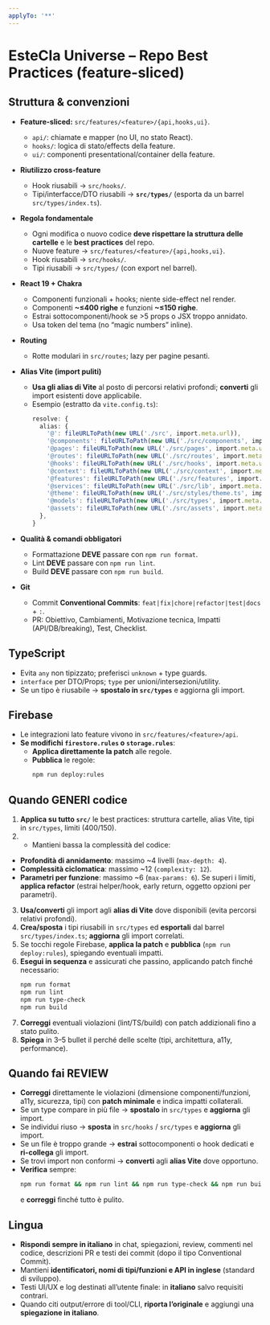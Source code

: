 ```yaml
---
applyTo: '**'
---
```


# EsteCla Universe – Repo Best Practices (feature-sliced)

## Struttura & convenzioni

- **Feature-sliced:** `src/features/<feature>/{api,hooks,ui}`.
  - `api/`: chiamate e mapper (no UI, no stato React).
  - `hooks/`: logica di stato/effects della feature.
  - `ui/`: componenti presentational/container della feature.
- **Riutilizzo cross-feature**
  - Hook riusabili → `src/hooks/`.
  - Tipi/interfacce/DTO riusabili → **`src/types/`** (esporta da un barrel `src/types/index.ts`).
- **Regola fondamentale**

  - Ogni modifica o nuovo codice **deve rispettare la struttura delle cartelle** e le **best practices** del repo.
  - Nuove feature → `src/features/<feature>/{api,hooks,ui}`.
  - Hook riusabili → `src/hooks/`.
  - Tipi riusabili → `src/types/` (con export nel barrel).

- **React 19 + Chakra**
  - Componenti funzionali + hooks; niente side-effect nel render.
  - Componenti **~≤400 righe** e funzioni **~≤150 righe**.
  - Estrai sottocomponenti/hook se >5 props o JSX troppo annidato.
  - Usa token del tema (no “magic numbers” inline).
- **Routing**
  - Rotte modulari in `src/routes`; lazy per pagine pesanti.
- **Alias Vite (import puliti)**
  - **Usa gli alias di Vite** al posto di percorsi relativi profondi; **converti** gli import esistenti dove applicabile.
  - Esempio (estratto da `vite.config.ts`):
    ```ts
    resolve: {
      alias: {
        '@': fileURLToPath(new URL('./src', import.meta.url)),
        '@components': fileURLToPath(new URL('./src/components', import.meta.url)),
        '@pages': fileURLToPath(new URL('./src/pages', import.meta.url)),
        '@routes': fileURLToPath(new URL('./src/routes', import.meta.url)),
        '@hooks': fileURLToPath(new URL('./src/hooks', import.meta.url)),
        '@context': fileURLToPath(new URL('./src/context', import.meta.url)),
        '@features': fileURLToPath(new URL('./src/features', import.meta.url)),
        '@services': fileURLToPath(new URL('./src/lib', import.meta.url)),
        '@theme': fileURLToPath(new URL('./src/styles/theme.ts', import.meta.url)),
        '@models': fileURLToPath(new URL('./src/types', import.meta.url)),
        '@assets': fileURLToPath(new URL('./src/assets', import.meta.url)),
      },
    }
    ```
- **Qualità & comandi obbligatori**
  - Formattazione **DEVE** passare con `npm run format`.
  - Lint **DEVE** passare con `npm run lint`.
  - Build **DEVE** passare con `npm run build`.
- **Git**
  - Commit **Conventional Commits**: `feat|fix|chore|refactor|test|docs` + `:`.
  - PR: Obiettivo, Cambiamenti, Motivazione tecnica, Impatti (API/DB/breaking), Test, Checklist.

## TypeScript

- Evita `any` non tipizzato; preferisci `unknown` + type guards.
- `interface` per DTO/Props; `type` per unioni/intersezioni/utility.
- Se un tipo è riusabile → **spostalo in `src/types`** e aggiorna gli import.

## Firebase

- Le integrazioni lato feature vivono in `src/features/<feature>/api`.
- **Se modifichi `firestore.rules` o `storage.rules`**:
  - **Applica direttamente la patch** alle regole.
  - **Pubblica** le regole:
    ```bash
    npm run deploy:rules
    ```

## Quando GENERI codice

1. **Applica su tutto `src/`** le best practices: struttura cartelle, alias Vite, tipi in `src/types`, limiti (400/150).
2. - Mantieni bassa la complessità del codice:

- **Profondità di annidamento**: massimo ~4 livelli (`max-depth: 4`).
- **Complessità ciclomatica**: massimo ~12 (`complexity: 12`).
- **Parametri per funzione**: massimo ~6 (`max-params: 6`).
  Se superi i limiti, **applica refactor** (estrai helper/hook, early return, oggetto opzioni per parametri).

3. **Usa/converti** gli import agli **alias di Vite** dove disponibili (evita percorsi relativi profondi).
4. **Crea/sposta** i tipi riusabili in `src/types` ed **esportali** dal barrel `src/types/index.ts`; **aggiorna** gli import correlati.
5. Se tocchi regole Firebase, **applica la patch** e **pubblica** (`npm run deploy:rules`), spiegando eventuali impatti.
6. **Esegui in sequenza** e assicurati che passino, applicando patch finché necessario:
   ```bash
   npm run format
   npm run lint
   npm run type-check
   npm run build
   ```
7. **Correggi** eventuali violazioni (lint/TS/build) con patch addizionali fino a stato pulito.
8. **Spiega** in 3–5 bullet il perché delle scelte (tipi, architettura, a11y, performance).

## Quando fai REVIEW

- **Correggi** direttamente le violazioni (dimensione componenti/funzioni, a11y, sicurezza, tipi) con **patch minimale** e indica impatti collaterali.
- Se un type compare in più file → **spostalo** in `src/types` e **aggiorna** gli import.
- Se individui riuso → **sposta** in `src/hooks` / `src/types` e **aggiorna** gli import.
- Se un file è troppo grande → **estrai** sottocomponenti o hook dedicati e **ri-collega** gli import.
- Se trovi import non conformi → **converti** agli **alias Vite** dove opportuno.
- **Verifica** sempre:
  ```bash
  npm run format && npm run lint && npm run type-check && npm run build
  ```
  e **correggi** finché tutto è pulito.

## Lingua

- **Rispondi sempre in italiano** in chat, spiegazioni, review, commenti nel codice, descrizioni PR e testi dei commit (dopo il tipo Conventional Commit).
- Mantieni **identificatori, nomi di tipi/funzioni e API in inglese** (standard di sviluppo).
- Testi UI/UX e log destinati all’utente finale: in **italiano** salvo requisiti contrari.
- Quando citi output/errore di tool/CLI, **riporta l’originale** e aggiungi una **spiegazione in italiano**.
